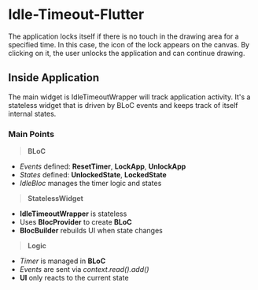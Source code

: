 # Idle-Timeout-Flutter

The application locks itself if there is no touch in the drawing area for a specified time. In this case, the icon of the lock appears on the canvas. By clicking on it, the user unlocks the application and can continue drawing.

## Inside Application

The main widget is IdleTimeoutWrapper will track application activity. It's a stateless widget that is driven by BLoC events and keeps track of itself internal states.

### Main Points

> __BLoC__
   * _Events_ defined: __ResetTimer__, __LockApp__, __UnlockApp__
   * _States_ defined: __UnlockedState__, __LockedState__
   * _IdleBloc_ manages the timer logic and states
     
> __StatelessWidget__
   * __IdleTimeoutWrapper__ is stateless
   * Uses __BlocProvider__ to create __BLoC__
   * __BlocBuilder__ rebuilds UI when state changes
     
> __Logic__
   * _Timer_ is managed in __BLoC__
   * _Events_ are sent via _context.read<IdleBloc>().add()_
   * __UI__ only reacts to the current state


